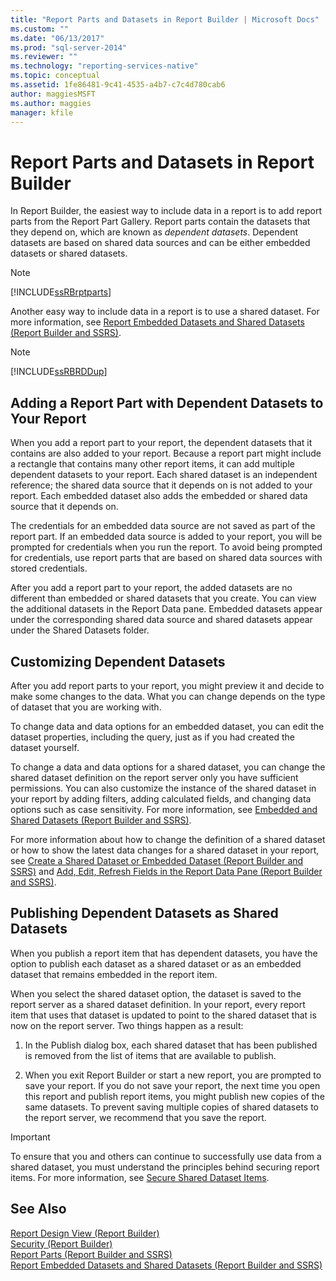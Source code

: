 ```yaml
---
title: "Report Parts and Datasets in Report Builder | Microsoft Docs"
ms.custom: ""
ms.date: "06/13/2017"
ms.prod: "sql-server-2014"
ms.reviewer: ""
ms.technology: "reporting-services-native"
ms.topic: conceptual
ms.assetid: 1fe86481-9c41-4535-a4b7-c7c4d780cab6
author: maggiesMSFT
ms.author: maggies
manager: kfile
---
```

# Report Parts and Datasets in Report Builder
  In Report Builder, the easiest way to include data in a report is to add report parts from the Report Part Gallery. Report parts contain the datasets that they depend on, which are known as *dependent datasets*. Dependent datasets are based on shared data sources and can be either embedded datasets or shared datasets.  
  
> [!NOTE]  
>  [!INCLUDE[ssRBrptparts](../../includes/ssrbrptparts-md.md)]  
  
 Another easy way to include data in a report is to use a shared dataset. For more information, see [Report Embedded Datasets and Shared Datasets &#40;Report Builder and SSRS&#41;](report-embedded-datasets-and-shared-datasets-report-builder-and-ssrs.md).  
  
> [!NOTE]  
>  [!INCLUDE[ssRBRDDup](../../includes/ssrbrddup-md.md)]  
  
##  <a name="Adding"></a> Adding a Report Part with Dependent Datasets to Your Report  
 When you add a report part to your report, the dependent datasets that it contains are also added to your report. Because a report part might include a rectangle that contains many other report items, it can add multiple dependent datasets to your report. Each shared dataset is an independent reference; the shared data source that it depends on is not added to your report. Each embedded dataset also adds the embedded or shared data source that it depends on.  
  
 The credentials for an embedded data source are not saved as part of the report part. If an embedded data source is added to your report, you will be prompted for credentials when you run the report. To avoid being prompted for credentials, use report parts that are based on shared data sources with stored credentials.  
  
 After you add a report part to your report, the added datasets are no different than embedded or shared datasets that you create. You can view the additional datasets in the Report Data pane. Embedded datasets appear under the corresponding shared data source and shared datasets appear under the Shared Datasets folder.  
  
  
##  <a name="Customizing"></a> Customizing Dependent Datasets  
 After you add report parts to your report, you might preview it and decide to make some changes to the data. What you can change depends on the type of dataset that you are working with.  
  
 To change data and data options for an embedded dataset, you can edit the dataset properties, including the query, just as if you had created the dataset yourself.  
  
 To change a data and data options for a shared dataset, you can change the shared dataset definition on the report server only you have sufficient permissions. You can also customize the instance of the shared dataset in your report by adding filters, adding calculated fields, and changing data options such as case sensitivity. For more information, see [Embedded and Shared Datasets &#40;Report Builder and SSRS&#41;](embedded-and-shared-datasets-report-builder-and-ssrs.md).  
  
 For more information about how to change the definition of a shared dataset or how to show the latest data changes for a shared dataset in your report, see [Create a Shared Dataset or Embedded Dataset &#40;Report Builder and SSRS&#41;](create-a-shared-dataset-or-embedded-dataset-report-builder-and-ssrs.md) and [Add, Edit, Refresh Fields in the Report Data Pane &#40;Report Builder and SSRS&#41;](add-edit-refresh-fields-in-the-report-data-pane-report-builder-and-ssrs.md).  
  
  
##  <a name="Publishing"></a> Publishing Dependent Datasets as Shared Datasets  
 When you publish a report item that has dependent datasets, you have the option to publish each dataset as a shared dataset or as an embedded dataset that remains embedded in the report item.  
  
 When you select the shared dataset option, the dataset is saved to the report server as a shared dataset definition. In your report, every report item that uses that dataset is updated to point to the shared dataset that is now on the report server. Two things happen as a result:  
  
1.  In the Publish dialog box, each shared dataset that has been published is removed from the list of items that are available to publish.  
  
2.  When you exit Report Builder or start a new report, you are prompted to save your report. If you do not save your report, the next time you open this report and publish report items, you might publish new copies of the same datasets. To prevent saving multiple copies of shared datasets to the report server, we recommend that you save the report.  
  
> [!IMPORTANT]  
>  To ensure that you and others can continue to successfully use data from a shared dataset, you must understand the principles behind securing report items. For more information, see [Secure Shared Dataset Items](../security/secure-shared-dataset-items.md).  
  
  
## See Also  
 [Report Design View &#40;Report Builder&#41;](../report-builder/report-design-view-report-builder.md)   
 [Security &#40;Report Builder&#41;](../report-builder/security-report-builder.md)   
 [Report Parts &#40;Report Builder and SSRS&#41;](../report-parts-report-builder-and-ssrs.md)   
 [Report Embedded Datasets and Shared Datasets &#40;Report Builder and SSRS&#41;](report-embedded-datasets-and-shared-datasets-report-builder-and-ssrs.md)  
  
  
